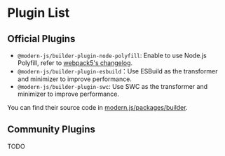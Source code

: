 # Plugin List

## Official Plugins

* `@modern-js/builder-plugin-node-polyfill`: Enable to use Node.js Polyfill, refer to [webpack5's changelog](https://github.com/webpack/changelog-v5#automatic-nodejs-polyfills-removed).
* `@modern-js/builder-plugin-esbuild`：Use ESBuild as the transformer and minimizer to improve performance.
* `@modern-js/builder-plugin-swc`: Use SWC as the transformer and minimizer to improve performance.

You can find their source code in [modern.js/packages/builder](https://github.com/modern-js-dev/modern.js/tree/main/packages/builder).

## Community Plugins

TODO
